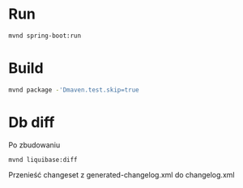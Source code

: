 # Run

```bash
mvnd spring-boot:run
```

# Build

```bash
mvnd package -'Dmaven.test.skip=true
```

# Db diff

Po zbudowaniu

```bash
mvnd liquibase:diff
```

Przenieść changeset z generated-changelog.xml do changelog.xml